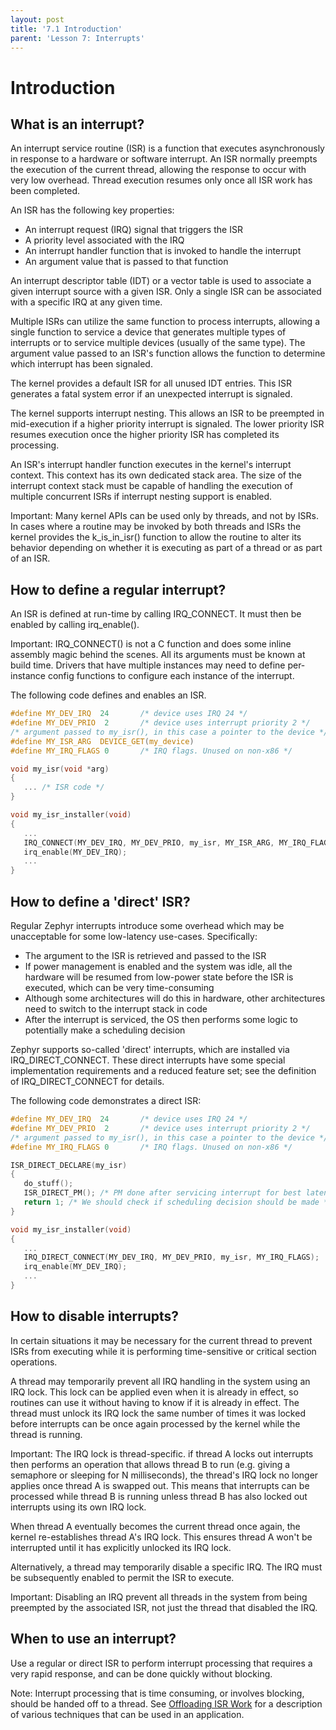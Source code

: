 ```yaml
---
layout: post
title: '7.1 Introduction'
parent: 'Lesson 7: Interrupts'
---
```


# Introduction

## What is an interrupt?

An interrupt service routine (ISR) is a function that executes asynchronously in response to a hardware or software interrupt. An ISR normally preempts the execution of the current thread, allowing the response to occur with very low overhead. Thread execution resumes only once all ISR work has been completed.

An ISR has the following key properties:
- An interrupt request (IRQ) signal that triggers the ISR
- A priority level associated with the IRQ
- An interrupt handler function that is invoked to handle the interrupt
- An argument value that is passed to that function

An interrupt descriptor table (IDT) or a vector table is used to associate a given interrupt source with a given ISR. Only a single ISR can be associated with a specific IRQ at any given time.

Multiple ISRs can utilize the same function to process interrupts, allowing a single function to service a device that generates multiple types of interrupts or to service multiple devices (usually of the same type). The argument value passed to an ISR's function allows the function to determine which interrupt has been signaled. 

The kernel provides a default ISR for all unused IDT entries. This ISR generates a fatal system error if an unexpected interrupt is signaled.

The kernel supports interrupt nesting. This allows an ISR to be preempted in mid-execution if a higher priority interrupt is signaled. The lower priority ISR resumes execution once the higher priority ISR has completed its processing.

An ISR's interrupt handler function executes in the kernel's interrupt context. This context has its own dedicated stack area. The size of the interrupt context stack must be capable of handling the execution of multiple concurrent ISRs if interrupt nesting support is enabled. 

Important: Many kernel APIs can be used only by threads, and not by ISRs. In cases where a routine may be invoked by both threads and ISRs the kernel provides the k_is_in_isr() function to allow the routine to alter its behavior depending on whether it is executing as part of a thread or as part of an ISR.

## How to define a regular interrupt?

An ISR is defined at run-time by calling IRQ_CONNECT. It must then be enabled by calling irq_enable().

Important: IRQ_CONNECT() is not a C function and does some inline assembly magic behind the scenes. All its arguments must be known at build time. Drivers that have multiple instances may need to define per-instance config functions to configure each instance of the interrupt.

The following code defines and enables an ISR.

```c
#define MY_DEV_IRQ  24       /* device uses IRQ 24 */
#define MY_DEV_PRIO  2       /* device uses interrupt priority 2 */
/* argument passed to my_isr(), in this case a pointer to the device */
#define MY_ISR_ARG  DEVICE_GET(my_device)
#define MY_IRQ_FLAGS 0       /* IRQ flags. Unused on non-x86 */

void my_isr(void *arg)
{
   ... /* ISR code */
}

void my_isr_installer(void)
{
   ...
   IRQ_CONNECT(MY_DEV_IRQ, MY_DEV_PRIO, my_isr, MY_ISR_ARG, MY_IRQ_FLAGS);
   irq_enable(MY_DEV_IRQ);
   ...
}
```

## How to define a 'direct' ISR?

Regular Zephyr interrupts introduce some overhead which may be unacceptable for some low-latency use-cases. Specifically:
- The argument to the ISR is retrieved and passed to the ISR
- If power management is enabled and the system was idle, all the hardware will be resumed from low-power state before the ISR is executed, which can be very time-consuming
- Although some architectures will do this in hardware, other architectures need to switch to the interrupt stack in code
- After the interrupt is serviced, the OS then performs some logic to potentially make a scheduling decision

Zephyr supports so-called 'direct' interrupts, which are installed via IRQ_DIRECT_CONNECT. These direct interrupts have some special implementation requirements and a reduced feature set; see the definition of IRQ_DIRECT_CONNECT for details.

The following code demonstrates a direct ISR:
```c
#define MY_DEV_IRQ  24       /* device uses IRQ 24 */
#define MY_DEV_PRIO  2       /* device uses interrupt priority 2 */
/* argument passed to my_isr(), in this case a pointer to the device */
#define MY_IRQ_FLAGS 0       /* IRQ flags. Unused on non-x86 */

ISR_DIRECT_DECLARE(my_isr)
{
   do_stuff();
   ISR_DIRECT_PM(); /* PM done after servicing interrupt for best latency */
   return 1; /* We should check if scheduling decision should be made */
}

void my_isr_installer(void)
{
   ...
   IRQ_DIRECT_CONNECT(MY_DEV_IRQ, MY_DEV_PRIO, my_isr, MY_IRQ_FLAGS);
   irq_enable(MY_DEV_IRQ);
   ...
}
```

## How to disable interrupts?

In certain situations it may be necessary for the current thread to prevent ISRs from executing while it is performing time-sensitive or critical section operations.

A thread may temporarily prevent all IRQ handling in the system using an IRQ lock. This lock can be applied even when it is already in effect, so routines can use it without having to know if it is already in effect. The thread must unlock its IRQ lock the same number of times it was locked before interrupts can be once again processed by the kernel while the thread is running.

Important: The IRQ lock is thread-specific. if thread A locks out interrupts then performs an operation that allows thread B to run (e.g. giving a semaphore or sleeping for N milliseconds), the thread's IRQ lock no longer applies once thread A is swapped out. This means that interrupts can be processed while thread B is running unless thread B has also locked out interrupts using its own IRQ lock. 

When thread A eventually becomes the current thread once again, the kernel re-establishes thread A's IRQ lock. This ensures thread A won't be interrupted until it has explicitly unlocked its IRQ lock.

Alternatively, a thread may temporarily disable a specific IRQ. The IRQ must be subsequently enabled to permit the ISR to execute.

Important: Disabling an IRQ prevent all threads in the system from being preempted by the associated ISR, not just the thread that disabled the IRQ.

## When to use an interrupt?

Use a regular or direct ISR to perform interrupt processing that requires a very rapid response, and can be done quickly without blocking.

Note: Interrupt processing that is time consuming, or involves blocking, should be handed off to a thread. See [Offloading ISR Work](https://docs.zephyrproject.org/1.9.0/kernel/other/interrupts.html#offloading-isr-work) for a description of various techniques that can be used in an application.

